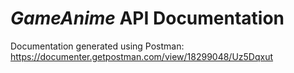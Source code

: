 # _GameAnime_ API Documentation

Documentation generated using Postman: https://documenter.getpostman.com/view/18299048/Uz5Dqxut
